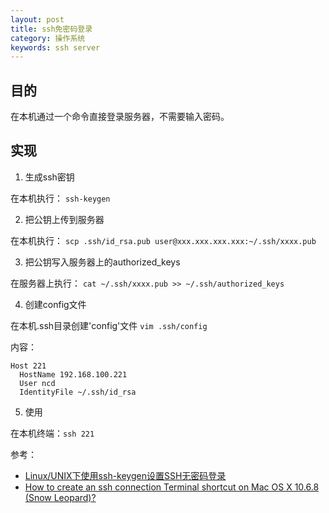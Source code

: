 ```yaml
---
layout: post
title: ssh免密码登录
category: 操作系统
keywords: ssh server
---
```


## 目的

在本机通过一个命令直接登录服务器，不需要输入密码。

## 实现

1. 生成ssh密钥

  在本机执行：
  `ssh-keygen`

2. 把公钥上传到服务器

  在本机执行：
  `scp .ssh/id_rsa.pub user@xxx.xxx.xxx.xxx:~/.ssh/xxxx.pub`

3. 把公钥写入服务器上的authorized_keys

  在服务器上执行：
  `cat ~/.ssh/xxxx.pub >> ~/.ssh/authorized_keys`

4. 创建config文件

  在本机.ssh目录创建'config'文件 `vim .ssh/config`

  内容：

  ```
  Host 221
    HostName 192.168.100.221
    User ncd
    IdentityFile ~/.ssh/id_rsa
  ```
5. 使用

  在本机终端：`ssh 221`

参考：
 - [Linux/UNIX下使用ssh-keygen设置SSH无密码登录](http://blog.csdn.net/leexide/article/details/17252369)
 - [How to create an ssh connection Terminal shortcut on Mac OS X 10.6.8 (Snow Leopard)?](http://superuser.com/questions/76193/how-to-create-an-ssh-connection-terminal-shortcut-on-mac-os-x-10-6-8-snow-leopa)
